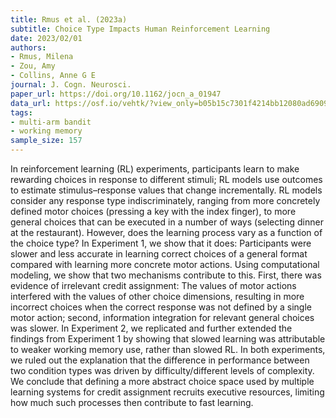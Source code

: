 ```yaml
---
title: Rmus et al. (2023a)
subtitle: Choice Type Impacts Human Reinforcement Learning
date: 2023/02/01
authors:
- Rmus, Milena
- Zou, Amy
- Collins, Anne G E
journal: J. Cogn. Neurosci.
paper_url: https://doi.org/10.1162/jocn_a_01947
data_url: https://osf.io/vehtk/?view_only=b05b15c7301f4214bb12080ad690935b
tags:
- multi-arm bandit
- working memory
sample_size: 157
---
```


In reinforcement learning (RL) experiments, participants learn to make rewarding choices in response to different stimuli; RL models use outcomes to estimate stimulus–response values that change incrementally. RL models consider any response type indiscriminately, ranging from more concretely defined motor choices (pressing a key with the index finger), to more general choices that can be executed in a number of ways (selecting dinner at the restaurant). However, does the learning process vary as a function of the choice type? In Experiment 1, we show that it does: Participants were slower and less accurate in learning correct choices of a general format compared with learning more concrete motor actions. Using computational modeling, we show that two mechanisms contribute to this. First, there was evidence of irrelevant credit assignment: The values of motor actions interfered with the values of other choice dimensions, resulting in more incorrect choices when the correct response was not defined by a single motor action; second, information integration for relevant general choices was slower. In Experiment 2, we replicated and further extended the findings from Experiment 1 by showing that slowed learning was attributable to weaker working memory use, rather than slowed RL. In both experiments, we ruled out the explanation that the difference in performance between two condition types was driven by difficulty/different levels of complexity. We conclude that defining a more abstract choice space used by multiple learning systems for credit assignment recruits executive resources, limiting how much such processes then contribute to fast learning.
